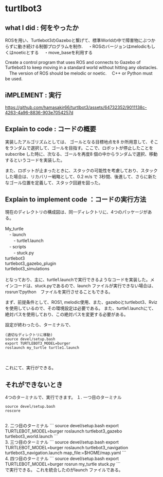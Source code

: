 # turtlbot3

## what I did : 何をやったか


ROSを用い、Turtlebot3のGazeboと繋げて、標準Worldの中で障害物にぶつからずに動き続ける制御プログラムを制作.
　・ROSのバージョンはmelodicもしくはnoeticとする
　・move_baseを利用する

 Create a control program that uses ROS and connects to Gazebo of Turtlebot3 to keep moving in a standard world without hitting any obstacles.
　The version of ROS should be melodic or noetic.
　C++ or Python must be used.



 ## iMPLEMENT : 実行
 
https://github.com/hamasakir66/turtlbot3/assets/64732352/9011138c-4263-4a96-8836-903e7054257d


## Explain to code : コードの概要 

実装したアルゴリズムとしては、
ゴールとなる目標地点を8 か所用意して、そこをランダムで選択して、ゴールを目指す。ここで、ロボットが停止したことをsubscribe した時に、次なる、ゴールを再度8 個の中からランダムで選択、移動するというコードを実装した。

また、ロボットが止まったときに、スタックの可能性を考慮しており、スタックした場合は、リカバリー戦略として、0.2 m/s で 3秒間、後進して、さらに新たなゴール位置を定義して、スタック回避を図った。


## Explain to implement code ：コードの実行方法

現在のディレクトリの構成図は、同一ディレクトリに、4つのパッケージがある。
<br>
<br>My_turtle 
<br>　- launch 
<br>　　- turtle1.launch
<br>　- scripts
<br>　　- stuck.py
<br>turtlebot3
<br>turtlebot3_gazebo_plugin
<br>turtlebot3_simulations
<br>
<br>となっており、主に、turtle1.launchで実行できるようなコードを実装した。メインコードは、stuck.pyであるので、launch ファイルが実行できない場合は、rosrunでpython　ファイルを実行させることもできる。

まず、前提条件として、ROS1, melodic使用、また、gazeboとturtlebot3、Rvizを使用しているので、その環境設定は必要である。
また、turtle1.launchにて、絶対パスを使用しており、この絶対パスを変更する必要がある。

設定が終わったら、ターミナルで、
<br>
```
(適切なディレクトリに移動)
source devel/setup.bash
export TURTLEBOT3_MODEL=burger
roslaunch my_turtle turtle1.launch
```
<br>
<br>これにて、実行ができる。


## それができないとき
4つのターミナルで、実行できます。
１. 一つ目のターミナル
```
source devel/setup.bash
roscore
```
<br>
2. 二つ目のターミナル
```
source devel/setup.bash
export TURTLEBOT_MODEL=burger
roslaunch turtlebot3_gazebo turtlebot3_world.launch
```
<br>
3. 三つ目のターミナル
```
source devel/setup.bash
export TURTLEBOT_MODEL=burger
roslaunch turtlebot3_navigation turtlebot3_navigation.launch map_file:=$HOME/map.yaml
```
<br>
4. 四つ目のターミナル
```
source devel/setup.bash
export TURTLEBOT_MODEL=burger
rosrun my_turtle stuck.py
```
<br>
で実行できる。
これを統合したのがlaunch ファイルである。
